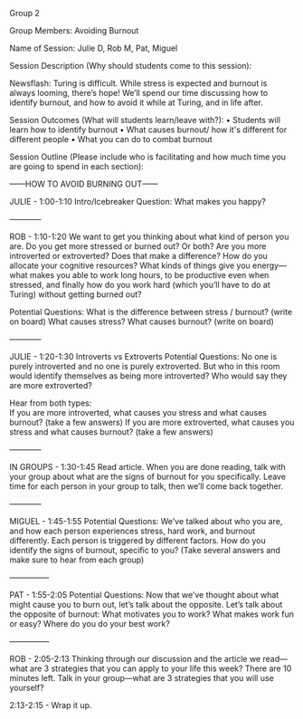 Group 2

Group Members: Avoiding Burnout

Name of Session: Julie D, Rob M, Pat, Miguel

Session Description (Why should students come to this session):

Newsflash: Turing is difficult.  While stress is expected and burnout is always looming, there’s hope!  We’ll spend our time discussing how to identify burnout, and how to avoid it while at Turing, and in life after.

Session Outcomes (What will students learn/leave with?):
• Students will learn how to identify burnout
• What causes burnout/ how it's different for different people
• What you can do to combat burnout

Session Outline (Please include who is facilitating and how much time you are going to spend in each section):

——HOW TO AVOID BURNING OUT——

JULIE - 1:00-1:10
Intro/Icebreaker
Question: What makes you happy?

————

ROB - 1:10-1:20
We want to get you thinking about what kind of person you are.  Do you get more stressed or burned out?  Or both?  Are you more introverted or extroverted?  Does that make a difference?  How do you allocate your cognitive resources?  What kinds of things give you energy—what makes you able to work long hours, to be productive even when stressed, and finally how do you work hard (which you’ll have to do at Turing) without getting burned out?

Potential Questions:  What is the difference between stress / burnout?  (write on board)
What causes stress?  What causes burnout? (write on board)

————

JULIE - 1:20-1:30
Introverts vs Extroverts
Potential Questions:  No one is purely introverted and no one is purely extroverted.  But who in this room would identify themselves as being more introverted?  Who would say they are more extroverted? 

Hear from both types:  
If you are more introverted, what causes you stress and what causes burnout?  (take a few answers)
If you are more extroverted, what causes you stress and what causes burnout? (take a few answers)

————

IN GROUPS - 1:30-1:45
Read article.  When you are done reading, talk with your group about what are the signs of burnout for you specifically.  Leave time for each person in your group to talk, then we’ll come back together.

————

MIGUEL - 1:45-1:55
Potential Questions: We’ve talked about who you are, and how each person experiences stress, hard work, and burnout differently.  Each person is triggered by different factors.  How do you identify the signs of burnout, specific to you?  (Take several answers and make sure to hear from each group)

—————

PAT - 1:55-2:05
Potential Questions: Now that we’ve thought about what might cause you to burn out, let’s talk about the opposite.  Let’s talk about the opposite of burnout: What motivates you to work?  What makes work fun or easy?  Where do you do your best work?

—————

ROB - 2:05-2:13
Thinking through our discussion and the article we read—what are 3 strategies that you can apply to your life this week?
There are 10 minutes left.   Talk in your group—what are 3 strategies that you will use yourself?

2:13-2:15 - Wrap it up.

